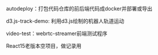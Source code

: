 autodeploy：打包代码仓库的前后端代码成docker并部署或导出

d3.js-track-demo: 利用d3.js绘制的机器人轨道运动

video-test：webrtc-streamer前端测试程序

React15老版本空项目，做记录用